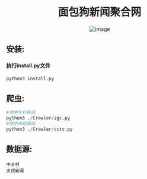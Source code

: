 <center>

# 面包狗新闻聚合网

![image](favicon.ico)

</center>

## 安装:

#### 执行install.py文件
```python
python3 install.py
```

## 爬虫:
```python
#爬中关村新闻
python3 ./Crawler/zgc.py
#爬中央视新闻
python3 ./Crawler/cctv.py
```

## 数据源:
```
中关村
央视新闻
```

